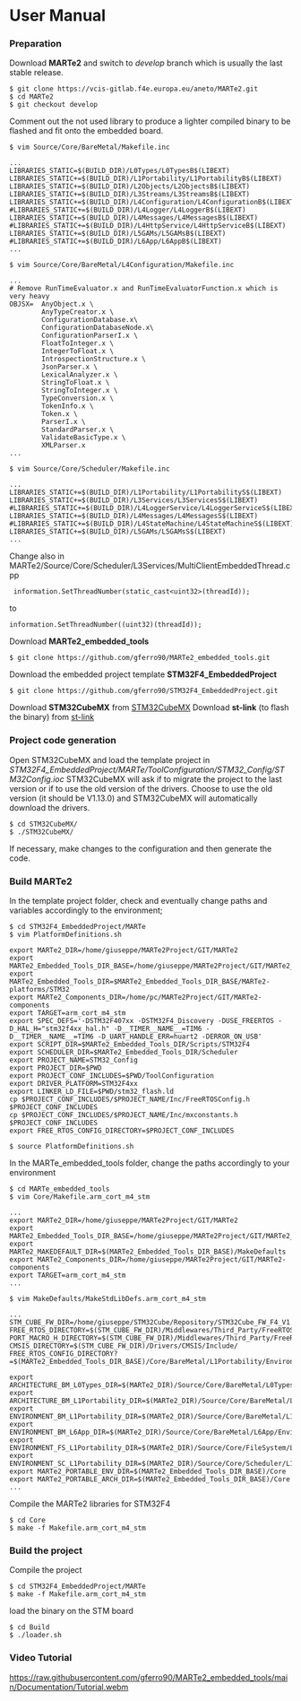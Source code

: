 # User Manual

### Preparation

Download **MARTe2** and switch to *develop* branch which is usually the last stable release.

```shell
$ git clone https://vcis-gitlab.f4e.europa.eu/aneto/MARTe2.git
$ cd MARTe2
$ git checkout develop
```

Comment out the not used library to produce a lighter compiled binary to be flashed and fit onto the embedded board.

```shell
$ vim Source/Core/BareMetal/Makefile.inc

...
LIBRARIES_STATIC=$(BUILD_DIR)/L0Types/L0TypesB$(LIBEXT)
LIBRARIES_STATIC+=$(BUILD_DIR)/L1Portability/L1PortabilityB$(LIBEXT)
LIBRARIES_STATIC+=$(BUILD_DIR)/L2Objects/L2ObjectsB$(LIBEXT)
LIBRARIES_STATIC+=$(BUILD_DIR)/L3Streams/L3StreamsB$(LIBEXT)
LIBRARIES_STATIC+=$(BUILD_DIR)/L4Configuration/L4ConfigurationB$(LIBEXT)
#LIBRARIES_STATIC+=$(BUILD_DIR)/L4Logger/L4LoggerB$(LIBEXT)
LIBRARIES_STATIC+=$(BUILD_DIR)/L4Messages/L4MessagesB$(LIBEXT)
#LIBRARIES_STATIC+=$(BUILD_DIR)/L4HttpService/L4HttpServiceB$(LIBEXT)
LIBRARIES_STATIC+=$(BUILD_DIR)/L5GAMs/L5GAMsB$(LIBEXT)
#LIBRARIES_STATIC+=$(BUILD_DIR)/L6App/L6AppB$(LIBEXT)
...

$ vim Source/Core/BareMetal/L4Configuration/Makefile.inc

...
# Remove RunTimeEvaluator.x and RunTimeEvaluatorFunction.x which is very heavy
OBJSX=	AnyObject.x \
		AnyTypeCreator.x \
		ConfigurationDatabase.x\
		ConfigurationDatabaseNode.x\
		ConfigurationParserI.x \
		FloatToInteger.x \
		IntegerToFloat.x \
		IntrospectionStructure.x \
		JsonParser.x \
		LexicalAnalyzer.x \
		StringToFloat.x \
		StringToInteger.x \
		TypeConversion.x \
		TokenInfo.x \
		Token.x \
		ParserI.x \
		StandardParser.x \
		ValidateBasicType.x \
		XMLParser.x
...		

$ vim Source/Core/Scheduler/Makefile.inc

...
LIBRARIES_STATIC+=$(BUILD_DIR)/L1Portability/L1PortabilityS$(LIBEXT)
LIBRARIES_STATIC+=$(BUILD_DIR)/L3Services/L3ServicesS$(LIBEXT)
#LIBRARIES_STATIC+=$(BUILD_DIR)/L4LoggerService/L4LoggerServiceS$(LIBEXT)
LIBRARIES_STATIC+=$(BUILD_DIR)/L4Messages/L4MessagesS$(LIBEXT)
#LIBRARIES_STATIC+=$(BUILD_DIR)/L4StateMachine/L4StateMachineS$(LIBEXT)
LIBRARIES_STATIC+=$(BUILD_DIR)/L5GAMs/L5GAMsS$(LIBEXT)
...

```

Change also in MARTe2/Source/Core/Scheduler/L3Services/MultiClientEmbeddedThread.cpp 

```shell
 information.SetThreadNumber(static_cast<uint32>(threadId));
```
to 

```shell
information.SetThreadNumber((uint32)(threadId));
```

Download **MARTe2_embedded_tools**

```shell
$ git clone https://github.com/gferro90/MARTe2_embedded_tools.git
```

Download the embedded project template **STM32F4_EmbeddedProject**

```shell
$ git clone https://github.com/gferro90/STM32F4_EmbeddedProject.git
```

Download **STM32CubeMX** from [STM32CubeMX](https://www.st.com/en/development-tools/stm32cubemx.html) 
Download **st-link** (to flash the binary) from [st-link](https://www.st.com/en/development-tools/stsw-link004.html)


### Project code generation

Open STM32CubeMX and load the template project in *STM32F4_EmbeddedProject/MARTe/ToolConfiguration/STM32_Config/STM32Config.ioc*
STM32CubeMX will ask if to migrate the project to the last version or if to use the old version of the drivers. Choose to use the old version (it should be V1.13.0) and STM32CubeMX will automatically download the drivers.

```shell
$ cd STM32CubeMX/
$ ./STM32CubeMX/
```

If necessary, make changes to the configuration and then generate the code.

### Build MARTe2 

In the template project folder, check and eventually change paths and variables accordingly to the environment;

```shell
$ cd STM32F4_EmbeddedProject/MARTe
$ vim PlatformDefinitions.sh

export MARTe2_DIR=/home/giuseppe/MARTe2Project/GIT/MARTe2
export MARTe2_Embedded_Tools_DIR_BASE=/home/giuseppe/MARTe2Project/GIT/MARTe2_embedded_tools
export MARTe2_Embedded_Tools_DIR=$MARTe2_Embedded_Tools_DIR_BASE/MARTe2-platforms/STM32
export MARTe2_Components_DIR=/home/pc/MARTe2Project/GIT/MARTe2-components
export TARGET=arm_cort_m4_stm
export SPEC_DEFS='-DSTM32F407xx -DSTM32F4_Discovery -DUSE_FREERTOS -D_HAL_H="stm32f4xx_hal.h" -D__TIMER__NAME__=TIM6 -D__TIMER__NAME__=TIM6 -D_UART_HANDLE_ERR=huart2 -DERROR_ON_USB'
export SCRIPT_DIR=$MARTe2_Embedded_Tools_DIR/Scripts/STM32F4
export SCHEDULER_DIR=$MARTe2_Embedded_Tools_DIR/Scheduler
export PROJECT_NAME=STM32_Config
export PROJECT_DIR=$PWD
export PROJECT_CONF_INCLUDES=$PWD/ToolConfiguration
export DRIVER_PLATFORM=STM32F4xx
export LINKER_LD_FILE=$PWD/stm32_flash.ld
cp $PROJECT_CONF_INCLUDES/$PROJECT_NAME/Inc/FreeRTOSConfig.h $PROJECT_CONF_INCLUDES
cp $PROJECT_CONF_INCLUDES/$PROJECT_NAME/Inc/mxconstants.h $PROJECT_CONF_INCLUDES
export FREE_RTOS_CONFIG_DIRECTORY=$PROJECT_CONF_INCLUDES

$ source PlatformDefinitions.sh
```

In the MARTe_embedded_tools folder, change the paths accordingly to your environment

```shell
$ cd MARTe_embedded_tools
$ vim Core/Makefile.arm_cort_m4_stm

...
export MARTe2_DIR=/home/giuseppe/MARTe2Project/GIT/MARTe2
export MARTe2_Embedded_Tools_DIR_BASE=/home/giuseppe/MARTe2Project/GIT/MARTe2_embedded_tools
export MARTe2_MAKEDEFAULT_DIR=$(MARTe2_Embedded_Tools_DIR_BASE)/MakeDefaults
export MARTe2_Components_DIR=/home/giuseppe/MARTe2Project/GIT/MARTe2-components
export TARGET=arm_cort_m4_stm
...

$ vim MakeDefaults/MakeStdLibDefs.arm_cort_m4_stm

...
STM_CUBE_FW_DIR=/home/giuseppe/STM32Cube/Repository/STM32Cube_FW_F4_V1.13.0
FREE_RTOS_DIRECTORY=$(STM_CUBE_FW_DIR)/Middlewares/Third_Party/FreeRTOS
PORT_MACRO_H_DIRECTORY=$(STM_CUBE_FW_DIR)/Middlewares/Third_Party/FreeRTOS/Source/portable/GCC/ARM_CM4F
CMSIS_DIRECTORY=$(STM_CUBE_FW_DIR)/Drivers/CMSIS/Include/
FREE_RTOS_CONFIG_DIRECTORY?=$(MARTe2_Embedded_Tools_DIR_BASE)/Core/BareMetal/L1Portability/Environment/FreeRTOS

export ARCHITECTURE_BM_L0Types_DIR=$(MARTe2_DIR)/Source/Core/BareMetal/L0Types/Architecture
export ARCHITECTURE_BM_L1Portability_DIR=$(MARTe2_DIR)/Source/Core/BareMetal/L1Portability/Architecture
export ENVIRONMENT_BM_L1Portability_DIR=$(MARTe2_DIR)/Source/Core/BareMetal/L1Portability/Environment
export ENVIRONMENT_BM_L6App_DIR=$(MARTe2_DIR)/Source/Core/BareMetal/L6App/Environment
export ENVIRONMENT_FS_L1Portability_DIR=$(MARTe2_DIR)/Source/Core/FileSystem/L1Portability/Environment
export ENVIRONMENT_SC_L1Portability_DIR=$(MARTe2_DIR)/Source/Core/Scheduler/L1Portability/Environment
export MARTe2_PORTABLE_ENV_DIR=$(MARTe2_Embedded_Tools_DIR_BASE)/Core
export MARTe2_PORTABLE_ARCH_DIR=$(MARTe2_Embedded_Tools_DIR_BASE)/Core
...

```

Compile the MARTe2 libraries for STM32F4

```shell
$ cd Core
$ make -f Makefile.arm_cort_m4_stm
```

### Build the project 

Compile the project

```shell
$ cd STM32F4_EmbeddedProject/MARTe
$ make -f Makefile.arm_cort_m4_stm
```

load the binary on the STM board

```shell
$ cd Build
$ ./loader.sh
```

### Video Tutorial 
https://raw.githubusercontent.com/gferro90/MARTe2_embedded_tools/main/Documentation/Tutorial.webm







